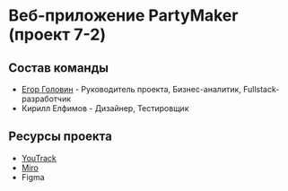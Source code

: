 # Веб-приложение PartyMaker (проект 7-2)

## Состав команды

- [Егор Головин](https://github.com/vYw7w7q7v) - Руководитель проекта, Бизнес-аналитик, Fullstack-разработчик
- Кирилл Елфимов  -  Дизайнер, Тестировщик

## Ресурсы проекта

- [YouTrack](https://project7-2.youtrack.cloud)
- [Miro](https://miro.com/app/board/uXjVNmelNpY=/)
- Figma
